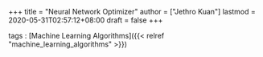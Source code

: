 +++
title = "Neural Network Optimizer"
author = ["Jethro Kuan"]
lastmod = 2020-05-31T02:57:12+08:00
draft = false
+++

tags
: [Machine Learning Algorithms]({{< relref "machine_learning_algorithms" >}})
